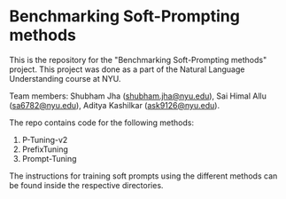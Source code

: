 # Benchmarking Soft-Prompting methods

This is the repository for the "Benchmarking Soft-Prompting methods" project. This project was done as a part of the Natural Language Understanding course at NYU.

Team members: Shubham Jha (shubham.jha@nyu.edu), Sai Himal Allu (sa6782@nyu.edu), Aditya Kashilkar (ask9126@nyu.edu).


The repo contains code for the following methods:
1. P-Tuning-v2
2. PrefixTuning
3. Prompt-Tuning

The instructions for training soft prompts using the different methods can be found inside the respective directories.
